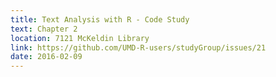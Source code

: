 ```yaml
---
title: Text Analysis with R - Code Study
text: Chapter 2
location: 7121 McKeldin Library 
link: https://github.com/UMD-R-users/studyGroup/issues/21
date: 2016-02-09
---
```

